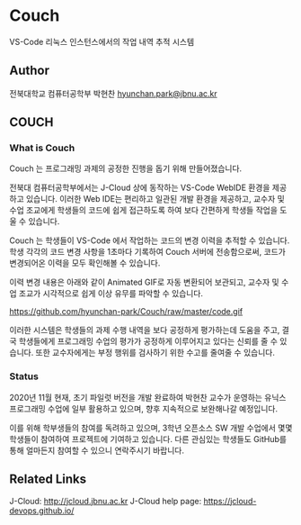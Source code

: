 # Couch
VS-Code 리눅스 인스턴스에서의 작업 내역 추적 시스템

## Author
전북대학교 컴퓨터공학부 박현찬
hyunchan.park@jbnu.ac.kr


## COUCH
### What is Couch
Couch 는 프로그래밍 과제의 공정한 진행을 돕기 위해 만들어졌습니다.

전북대 컴퓨터공학부에서는 J-Cloud 상에 동작하는 VS-Code WebIDE 환경을 제공하고 있습니다.
이러한 Web IDE는 편리하고 일관된 개발 환경을 제공하고, 
교수자 및 수업 조교에게 학생들의 코드에 쉽게 접근하도록 하여 보다 간편하게 학생들 작업을 도울 수 있습니다.

Couch 는 학생들이 VS-Code 에서 작업하는 코드의 변경 이력을 추적할 수 있습니다.
학생 각각의 코드 변경 사항을 1초마다 기록하여 Couch 서버에 전송함으로써,
코드가 변경되어온 이력을 모두 확인해볼 수 있습니다.

이력 변경 내용은 아래와 같이 Animated GIF로 자동 변환되어 보관되고,
교수자 및 수업 조교가 시각적으로 쉽게 이상 유무를 파악할 수 있습니다.

https://github.com/hyunchan-park/Couch/raw/master/code.gif

이러한 시스템은 학생들의 과제 수행 내역을 보다 공정하게 평가하는데 도움을 주고,
결국 학생들에게 프로그래밍 수업의 평가가 공정하게 이루어지고 있다는 신뢰를 줄 수 있습니다.
또한 교수자에게는 부정 행위를 검사하기 위한 수고를 줄여줄 수 있습니다.

### Status

2020년 11월 현재, 초기 파일럿 버전을 개발 완료하여
박현찬 교수가 운영하는 유닉스 프로그래밍 수업에 일부 활용하고 있으며,
향후 지속적으로 보완해나갈 예정입니다.

이를 위해 학부생들의 참여를 독려하고 있으며,
3학년 오픈소스 SW 개발 수업에서 몇몇 학생들이 참여하여 프로젝트에 기여하고 있습니다.
다른 관심있는 학생들도 GitHub를 통해 얼마든지 참여할 수 있으니 연락주시기 바랍니다.

## Related Links
J-Cloud: http://jcloud.jbnu.ac.kr
J-Cloud help page: https://jcloud-devops.github.io/

